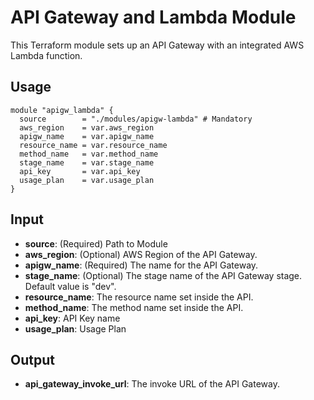 # API Gateway and Lambda Module

This Terraform module sets up an API Gateway with an integrated AWS Lambda function.

## Usage

```hcl
module "apigw_lambda" {
  source        = "./modules/apigw-lambda" # Mandatory
  aws_region    = var.aws_region
  apigw_name    = var.apigw_name
  resource_name = var.resource_name
  method_name   = var.method_name
  stage_name    = var.stage_name
  api_key       = var.api_key
  usage_plan    = var.usage_plan
}
```

## Input

- **source**: (Required) Path to Module
- **aws_region**: (Optional) AWS Region of the API Gateway.
- **apigw_name**: (Required) The name for the API Gateway.
- **stage_name**: (Optional) The stage name of the API Gateway stage. Default value is "dev".
- **resource_name**: The resource name set inside the API.
- **method_name**: The method name set inside the API.
- **api_key**: API Key name
- **usage_plan**: Usage Plan

## Output

- **api_gateway_invoke_url**: The invoke URL of the API Gateway.
